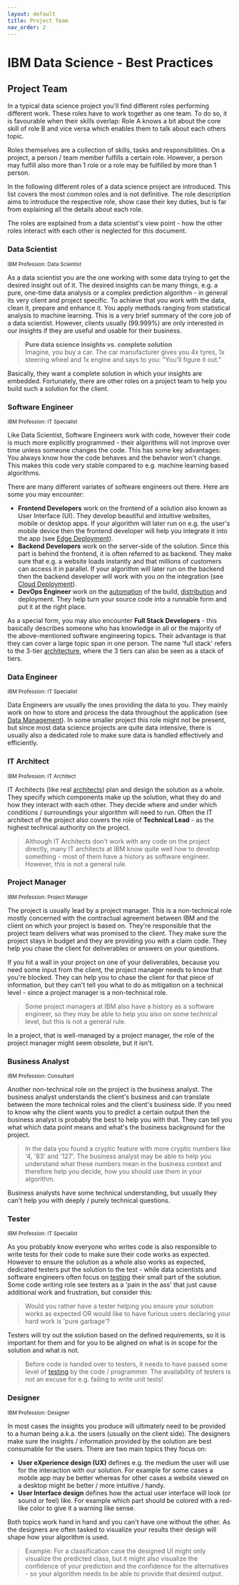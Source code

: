 ```yaml
---
layout: default
title: Project Team
nav_order: 2
---
```

# IBM Data Science - Best Practices

## Project Team

In a typical data science project you'll find different roles performing different work. These roles have to work together as one team. To do so, it is favourable when their skills overlap: Role A knows a bit about the core skill of role B and vice versa which enables them to talk about each others topic.

Roles themselves are a collection of skills, tasks and responsibilities. On a project, a person / team member fulfills a certain role. However, a person may fulfill also more than 1 role or a role may be fulfilled by more than 1 person.

In the following different roles of a data science project are introduced. This list covers the most common roles and is not definitive. The role description aims to introduce the respective role, show case their key duties, but is far from explaining all the details about each role.

The roles are explained from a data scientist's view point - how the other roles interact with each other is neglected for this document.

### Data Scientist

<sup>IBM Profession: Data Scientist</sup>

As a data scientist you are the one working with some data trying to get the desired insight out of it. The desired insights can be many things, e.g. a pure, one-time data analysis or a complex prediction algorithm - in general its very client and project specific. To achieve that you work with the data, clean it, prepare and enhance it. You apply methods ranging from statistical analysis to machine learning. This is a very brief summary of the core job of a data scientist. However, clients usually (99.999%) are only interested in our insights if they are useful and usable for their business.

> **Pure data science insights vs. complete solution**<br/>
> Imagine, you buy a car. The car manufacturer gives you 4x tyres, 1x steering wheel and 1x engine and says to you: "You'll figure it out."

Basically, they want a complete solution in which your insights are embedded. Fortunately, there are other roles on a project team to help you build such a solution for the client.

### Software Engineer

<sup>IBM Profession: IT Specialist</sup>

Like Data Scientist, Software Engineers work with code, however their code is much more explicitly programmed - their algorithms will not improve over time unless someone changes the code. This has some key advantages: You always know how the code behaves and the behavior won't change. This makes this code very stable compared to e.g. machine learning based algorithms.

There are many different variates of software engineers out there. Here are some you may encounter:

- **Frontend Developers** work on the frontend of a solution also known as User Interface (UI). They develop beautiful and intuitive websites, mobile or desktop apps. If your algorithm will later run on e.g. the user's mobile device then the frontend developer will help you integrate it into the app (see [Edge Deployment](./edge_deployment.md#chapter-15---edge-deployment)).
- **Backend Developers** work on the server-side of the solution. Since this part is behind the frontend, it is often referred to as backend. They make sure that e.g. a website loads instantly and that millions of customers can access it in parallel. If your algorithm will later run on the backend then the backend developer will work with you on the integration (see [Cloud Deployment](./cloud_deployment.md#chapter-14---cloud-deployment)).
- **DevOps Engineer** work on the [automation](./automation.md#chapter-17---automation) of the build, [distribution](./distribution.md#chapter-13---distribution) and deployment. They help turn your source code into a runnable form and put it at the right place.

As a special form, you may also encounter **Full Stack Developers** - this basically describes someone who has knowledge in all or the majority of the above-mentioned software engineering topics. Their advantage is that they can cover a large topic span in one person. The name 'full stack' refers to the 3-tier [architecture](./architecture.md#chapter-3---architecture), where the 3 tiers can also be seen as a stack of tiers.

### Data Engineer

<sup>IBM Profession: IT Specialist</sup>

Data Engineers are usually the ones providing the data to you. They mainly work on how to store and process the data throughout the application (see [Data Management](./data_management.md#chapter-7---data-management)). In some smaller project this role might not be present, but since most data science projects are quite data intensive, there is usually also a dedicated role to make sure data is handled effectively and efficiently.

### IT Architect

<sup>IBM Profession: IT Architect</sup>

IT Architects (like real [architects](https://en.wikipedia.org/wiki/Architecture)) plan and design the solution as a whole. They specify which components make up the solution, what they do and how they interact with each other. They decide where and under which conditions / surroundings your algorithm will need to run. Often the IT architect of the project also covers the role of **Technical Lead** - as the highest technical authority on the project.
> Although IT Architects don't work with any code on the project directly, many IT architects at IBM know quite well how to develop something - most of them have a history as software engineer. However, this is not a general rule.

### Project Manager

<sup>IBM Profession: Project Manager</sup>

The project is usually lead by a project manager. This is a non-technical role mostly concerned with the contractual agreement between IBM and the client on which your project is based on. They're responsible that the project team delivers what was promised to the client. They make sure the project stays in budget and they are providing you with a claim code. They help you chase the client for deliverables or answers on your questions.

If you hit a wall in your project on one of your deliverables, because you need some input from the client, the project manager needs to know that you're blocked. They can help you to chase the client for that piece of information, but they can't tell you what to do as mitigation on a technical level - since a project manager is a non-technical role.

> Some project managers at IBM also have a history as a software engineer, so they may be able to help you also on some technical level, but this is not a general rule.

In a project, that is well-managed by a project manager, the role of the project manager might seem obsolete, but it isn't.

### Business Analyst

<sup>IBM Profession: Consultant</sup>

Another non-technical role on the project is the business analyst. The business analyst understands the client's business and can translate between the more technical roles and the client's business side. If you need to know why the client wants you to predict a certain output then the business analyst is probably the best to help you with that. They can tell you what which data point means and what's the business background for the project.

> In the data you found a cryptic feature with more cryptic numbers like '4, '83' and '127'. The business analyst may be able to help you understand what these numbers mean in the business context and therefore help you decide, how you should use them in your algorithm.

Business analysts have some technical understanding, but usually they can't help you with deeply / purely technical questions.

### Tester

<sup>IBM Profession: IT Specialist</sup>

As you probably know everyone who writes code is also responsible to write tests for their code to make sure their code works as expected. However to ensure the solution as a whole also works as expected, dedicated testers put the solution to the test - while data scientists and software engineers often focus on [testing](./testing.md#chapter-10---testing) their small part of the solution. Some code writing role see testers as a 'pain in the ass' that just cause additional work and frustration, but consider this:

> Would you rather have a tester helping you ensure your solution works as expected OR would like to have furious users declaring your hard work is 'pure garbage'?

Testers will try out the solution based on the defined requirements, so it is important for them and for you to be aligned on what is in scope for the solution and what is not.

> Before code is handed over to testers, it needs to have passed some level of [testing](./testing.md#chapter-10---testing) by the code / programmer. The availability of testers is not an excuse for e.g. failing to write unit tests!

### Designer

<sup>IBM Profession: Designer</sup>

In most cases the insights you produce will ultimately need to be provided to a human being a.k.a. the users (usually on the client side). The designers make sure the insights / information provided by the solution are best consumable for the users. There are two main topics they focus on:

- **User eXperience design (UX)** defines e.g. the medium the user will use for the interaction with our solution. For example for some cases a mobile app may be better whereas for other cases a website viewed on a desktop might be better / more intuitive / handy.
- **User Interface design** defines how the actual user interface will look (or sound or feel) like. For example which part should be colored with a red-like color to give it a warning like sense.

Both topics work hand in hand and you can't have one without the other. As the designers are often tasked to visualize your results their design will shape how your algorithm is used.

>Example: For a classification case the designed UI might only visualize the predicted class, but it might also visualize the confidence of your prediction and the confidence for the alternatives - so your algorithm needs to be able to provide that desired output.

